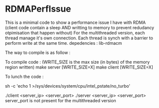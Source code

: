 # RDMAPerfIssue
This is a minimal code to show a performance issue I have with RDMA
(client code contain a sleep AND writting to memory to prevent redudancy otpimisation that happen without)
For the multithreaded version, each thread manage it's own connection. Each thread is synch with a barrier to perform write at the same time.
depedencies : lib-rdmacm

The way to compile is as follow :

To compile code : (WRITE_SIZE is the max size (in bytes) of the memory region written)
make server [WRITE_SIZE=X]
make client [WRITE_SIZE=X]

To lunch the code :

sh -c 'echo 1 >/sys/devices/system/cpu/intel_pstate/no_turbo'

./client <server_ip> <server_port>
./server <server_ip> <server_port>
server_port is not present for the multithreaded version
